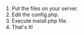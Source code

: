 1. Put the files on your server.
2. Edit the config.php.
3. Execute install.php file.
3. That's it!
